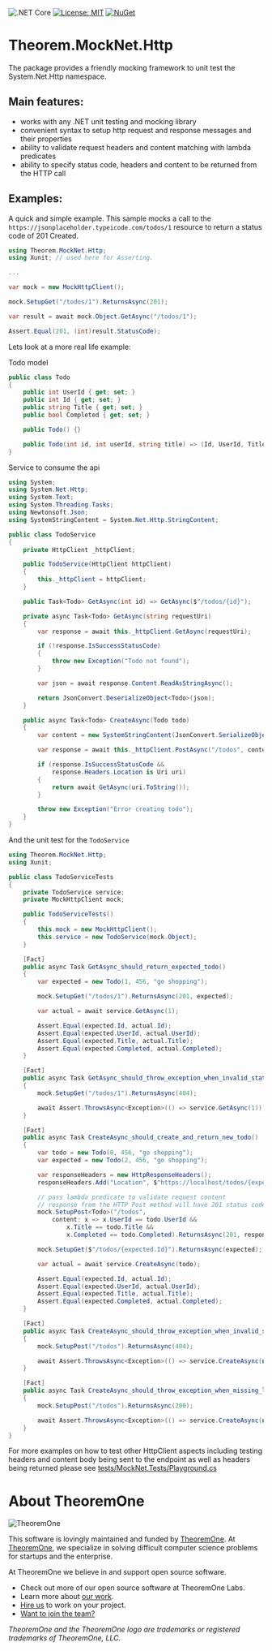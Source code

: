 ![.NET Core](https://github.com/citrusbyte/MockNet/workflows/.NET%20Core/badge.svg?branch=master)
[![License: MIT](https://img.shields.io/badge/License-MIT-yellow.svg)](https://opensource.org/licenses/MIT)
[![NuGet](https://img.shields.io/nuget/v/MockNet.svg?style=flat)](https://www.nuget.org/packages/MockNet/)

# Theorem.MockNet.Http

The package provides a friendly mocking framework to unit test the
System.Net.Http namespace. 

## Main features:
- works with any .NET unit testing and mocking library
- convenient syntax to setup http request and response messages and their properties
- ability to validate request headers and content matching with lambda predicates
- ability to specify status code, headers and content to be returned from the HTTP call

## Examples:

A quick and simple example. This sample mocks a call to the
`https://jsonplaceholder.typeicode.com/todos/1` resource to return a status code
of 201 Created.

``` csharp
using Theorem.MockNet.Http;
using Xunit; // used here for Asserting.

...

var mock = new MockHttpClient();

mock.SetupGet("/todos/1").ReturnsAsync(201);

var result = await mock.Object.GetAsync("/todos/1");

Assert.Equal(201, (int)result.StatusCode);
```

Lets look at a more real life example:

Todo model

``` csharp
public class Todo
{
    public int UserId { get; set; }
    public int Id { get; set; }
    public string Title { get; set; }
    public bool Completed { get; set; }

    public Todo() {}

    public Todo(int id, int userId, string title) => (Id, UserId, Title) = (id, userId, title);
}
```

Service to consume the api

``` csharp
using System;
using System.Net.Http;
using System.Text;
using System.Threading.Tasks;
using Newtonsoft.Json;
using SystemStringContent = System.Net.Http.StringContent;

public class TodoService
{
    private HttpClient _httpClient;

    public TodoService(HttpClient httpClient)
    {
        this._httpClient = httpClient;
    }

    public Task<Todo> GetAsync(int id) => GetAsync($"/todos/{id}");

    private async Task<Todo> GetAsync(string requestUri)
    {
        var response = await this._httpClient.GetAsync(requestUri);

        if (!response.IsSuccessStatusCode)
        {
            throw new Exception("Todo not found");
        }

        var json = await response.Content.ReadAsStringAsync();

        return JsonConvert.DeserializeObject<Todo>(json);
    }

    public async Task<Todo> CreateAsync(Todo todo)
    {
        var content = new SystemStringContent(JsonConvert.SerializeObject(todo), Encoding.UTF8, "application/json");

        var response = await this._httpClient.PostAsync("/todos", content);

        if (response.IsSuccessStatusCode &&
            response.Headers.Location is Uri uri)
        {
            return await GetAsync(uri.ToString());
        }

        throw new Exception("Error creating todo");
    }
}
```

And the unit test for the `TodoService`

``` csharp
using Theorem.MockNet.Http;
using Xunit;

public class TodoServiceTests
{
    private TodoService service;
    private MockHttpClient mock;

    public TodoServiceTests()
    {
        this.mock = new MockHttpClient();
        this.service = new TodoService(mock.Object);
    }

    [Fact]
    public async Task GetAsync_should_return_expected_todo()
    {
        var expected = new Todo(1, 456, "go shopping");

        mock.SetupGet("/todos/1").ReturnsAsync(201, expected);

        var actual = await service.GetAsync(1);

        Assert.Equal(expected.Id, actual.Id);
        Assert.Equal(expected.UserId, actual.UserId);
        Assert.Equal(expected.Title, actual.Title);
        Assert.Equal(expected.Completed, actual.Completed);
    }

    [Fact]
    public async Task GetAsync_should_throw_exception_when_invalid_status_code_is_returned()
    {
        mock.SetupGet("/todos/1").ReturnsAsync(404);

        await Assert.ThrowsAsync<Exception>(() => service.GetAsync(1));
    }

    [Fact]
    public async Task CreateAsync_should_create_and_return_new_todo()
    {
        var todo = new Todo(0, 456, "go shopping");
        var expected = new Todo(2, 456, "go shopping");

        var responseHeaders = new HttpResponseHeaders();
        responseHeaders.Add("Location", $"https://localhost/todos/{expected.Id}");

        // pass lambda predicate to validate request content
        // response from the HTTP Post method will have 201 status code and Location header
        mock.SetupPost<Todo>("/todos",
            content: x => x.UserId == todo.UserId &&
                x.Title == todo.Title &&
                x.Completed == todo.Completed).ReturnsAsync(201, responseHeaders);

        mock.SetupGet($"/todos/{expected.Id}").ReturnsAsync(expected);

        var actual = await service.CreateAsync(todo);

        Assert.Equal(expected.Id, actual.Id);
        Assert.Equal(expected.UserId, actual.UserId);
        Assert.Equal(expected.Title, actual.Title);
        Assert.Equal(expected.Completed, actual.Completed);
    }

    [Fact]
    public async Task CreateAsync_should_throw_exception_when_invalid_status_code_is_returned()
    {
        mock.SetupPost("/todos").ReturnsAsync(404);

        await Assert.ThrowsAsync<Exception>(() => service.CreateAsync(new Todo()));
    }

    [Fact]
    public async Task CreateAsync_should_throw_exception_when_missing_location_header()
    {
        mock.SetupPost("/todos").ReturnsAsync(200);

        await Assert.ThrowsAsync<Exception>(() => service.CreateAsync(new Todo()));
    }
}
```

For more examples on how to test other HttpClient aspects including testing headers and content body being sent to the
endpoint as well as headers being returned please see [tests/MockNet.Tests/Playground.cs](https://github.com/citrusbyte/MockNet/blob/master/tests/MockNet.Tests/Playground.cs)


# About TheoremOne

![TheoremOne](https://theoremone-assets.s3.amazonaws.com/TheoremOne-Logo.png)

This software is lovingly maintained and funded by [TheoremOne](https://theoremone.co).
At [TheoremOne](https://theoremone.co), we specialize in solving difficult computer science problems for startups and the enterprise.

At TheoremOne we believe in and support open source software.
* Check out more of our open source software at TheoremOne Labs.
* Learn more about [our work](https://theoremone.co/portfolio).
* [Hire us](https://theoremone.co/contact-us) to work on your project.
* [Want to join the team?](http://theoremone.co/careers)

*TheoremOne and the TheoremOne logo are trademarks or registered trademarks of TheoremOne, LLC.*
